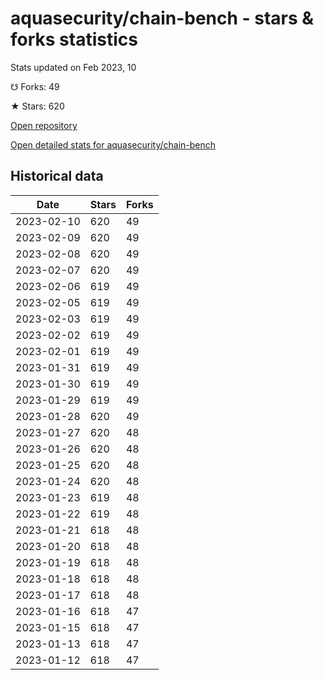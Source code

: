 # aquasecurity/chain-bench - stars & forks statistics

Stats updated on Feb 2023, 10

☋ Forks: 49

★ Stars: 620

[Open repository](https://github.com/aquasecurity/chain-bench)

[Open detailed stats for aquasecurity/chain-bench](https://reviewgithub.com/rep/aquasecurity/chain-bench)

## Historical data
| Date | Stars | Forks |
|------|-------|-------|
| 2023-02-10 | 620 | 49 | 
| 2023-02-09 | 620 | 49 | 
| 2023-02-08 | 620 | 49 | 
| 2023-02-07 | 620 | 49 | 
| 2023-02-06 | 619 | 49 | 
| 2023-02-05 | 619 | 49 | 
| 2023-02-03 | 619 | 49 | 
| 2023-02-02 | 619 | 49 | 
| 2023-02-01 | 619 | 49 | 
| 2023-01-31 | 619 | 49 | 
| 2023-01-30 | 619 | 49 | 
| 2023-01-29 | 619 | 49 | 
| 2023-01-28 | 620 | 49 | 
| 2023-01-27 | 620 | 48 | 
| 2023-01-26 | 620 | 48 | 
| 2023-01-25 | 620 | 48 | 
| 2023-01-24 | 620 | 48 | 
| 2023-01-23 | 619 | 48 | 
| 2023-01-22 | 619 | 48 | 
| 2023-01-21 | 618 | 48 | 
| 2023-01-20 | 618 | 48 | 
| 2023-01-19 | 618 | 48 | 
| 2023-01-18 | 618 | 48 | 
| 2023-01-17 | 618 | 48 | 
| 2023-01-16 | 618 | 47 | 
| 2023-01-15 | 618 | 47 | 
| 2023-01-13 | 618 | 47 | 
| 2023-01-12 | 618 | 47 | 

